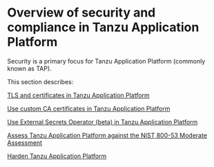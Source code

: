 # Overview of security and compliance in Tanzu Application Platform

Security is a primary focus for Tanzu Application Platform (commonly known as TAP).

This section describes:

[TLS and certificates in Tanzu Application Platform](./tls-and-certificates/about.hbs.md)

[Use custom CA certificates in Tanzu Application Platform](./tls-and-certificates/custom-ca-certificates.hbs.md)

[Use External Secrets Operator (beta) in Tanzu Application Platform](../external-secrets/about-external-secrets-operator.hbs.md)

[Assess Tanzu Application Platform against the NIST 800-53 Moderate Assessment ](tap-nist-matrix.hbs.md)

[Harden Tanzu Application Platform](tap-nist-matrix.hbs.md)
